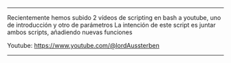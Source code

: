 _________________________________________________________________________________________________________
Recientemente hemos subido 2 vídeos de scripting en bash a youtube, uno de introducción y otro de parámetros
La intención de este script es juntar ambos scripts, añadiendo nuevas funciones

Youtube: https://www.youtube.com/@lordAussterben
_________________________________________________________________________________________________________
